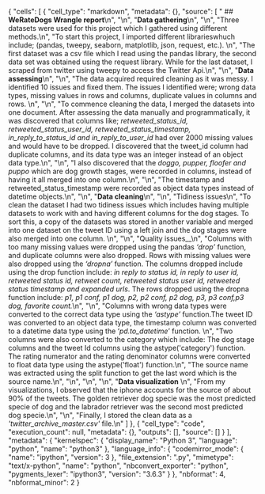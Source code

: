 {
 "cells": [
  {
   "cell_type": "markdown",
   "metadata": {},
   "source": [
    " ##                                     </div>__WeRateDogs Wrangle report__</div>\n",
    "\n",
    "__Data gathering__\n",
    "\n",
    "Three datasets were used for this project which I gathered using different methods.\n",
    "To start this project, I imported different librarieswhuch include; (pandas, tweepy, seaborn, matplotlib, json, request, etc.). \n",
    "The first dataset was a csv file which I read using the pandas library, the second data set was obtained using the request library. While for the last dataset, I scraped from twitter using tweepy to access the Twitter Api.\n",
    "\n",
    "__Data assessing__\n",
    "\n",
    "The data acquired required cleaning as it was messy. I identified 10 issues and fixed them. The issues I identified were; wrong data types, missing values in rows and columns, duplicate values in columns and rows. \n",
    "\n",
    "To commence cleaning the data, I merged the datasets into one document.  After assessing the data manually and programmatically, it was discovered that columns like; _retweeted_status_id, retweeted_status_user_id, retweeted_status_timestamp, in_reply_to_status_id and in_reply_to_user_id_ had over 2000 missing values and would have to be dropped. I discovered that the tweet_id column had  duplicate columns, and its data type was an integer instead of an object data type.\n",
    "\n",
    "I also discovered that the _doggo, pupper, floofer and puppo_ which are dog growth stages, were recorded in columns, instead of having it all merged into one column.\n",
    "\n",
    "The timestamp and retweeted_status_timestamp were recorded as object data types instead of datetime objects.\n",
    "\n",
    "__Data cleaning__\n",
    "\n",
    "Tidiness issues\n",
    "To clean the dataset I had two tidiness issues which includes having multiple datasets to work with and having different columns for the dog stages. To sort this, a copy of the datasets was stored in another variable and merged into one dataset on the tweet ID using a left join and the dog stages were also merged into one column. \n",
    "\n",
    "Quality issues__\n",
    "Columns with too many missing values were dropped using the pandas _‘drop’_ function, and duplicate columns were also dropped. Rows with missing values were also dropped using the _‘dropna’_ function. The columns dropped include using the drop function include: _in reply to status id, in reply to user id, retweeted status id, retweet count, retweeted status user id, retweeted status timestamp and expanded urls_. The rows dropped using the dropna function include: _p1, p1 conf, p1 dog, p2, p2 conf, p2 dog, p3, p3 conf,p3 dog, favorite count._\n",
    "\n",
    "Columns with wrong data types were converted to the correct data type using the _‘astype’_ function.The tweet ID was converted to an object data type, the timestamp column was converted to a datetime data type using the ‘_pd.to_datetime_’ function. \n",
    "Two columns were also converted to the category which include: The dog stage columns and the tweet Id columns using the astype('category') function. The rating numerator and the rating denominator columns were converted to float data type using the astype('float') function.\n",
    "The source name was extracted using the split function to get the last word which is the source name.\n",
    "\n",
    "\n",
    "\n",
    "__Data  visualization__ \n",
    "From my visualizations, I observed that the iphone accounts for the source of about 90% of the tweets. The golden retriever dog specie was the most predicted specie of dog and the labrador retriever was the second most predicted dog specie.\n",
    "\n",
    "Finally, I stored the clean data as a _'twitter_archive_master.csv'_ file.\n"
   ]
  },
  {
   "cell_type": "code",
   "execution_count": null,
   "metadata": {},
   "outputs": [],
   "source": []
  }
 ],
 "metadata": {
  "kernelspec": {
   "display_name": "Python 3",
   "language": "python",
   "name": "python3"
  },
  "language_info": {
   "codemirror_mode": {
    "name": "ipython",
    "version": 3
   },
   "file_extension": ".py",
   "mimetype": "text/x-python",
   "name": "python",
   "nbconvert_exporter": "python",
   "pygments_lexer": "ipython3",
   "version": "3.6.3"
  }
 },
 "nbformat": 4,
 "nbformat_minor": 2
}

